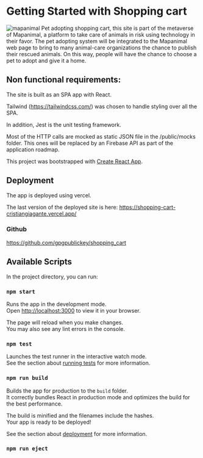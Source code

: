# Getting Started with Shopping cart
![mapanimal](https://user-images.githubusercontent.com/7245667/156694282-3b06fc8d-c137-47c8-8a56-d0459f434820.gif)
Pet adopting shopping cart, this site is part of the metaverse of Mapanimal, a platform to take care of animals in risk using technology in their favor.
The pet adopting system will be integrated to the Mapanimal web page to bring to many animal-care organizations the chance to publish their rescued animals.
On this way, people will have the chance to choose a pet to adopt and give it a home.

## Non functional requirements:

The site is built as an SPA app with React.

Tailwind (https://tailwindcss.com/) was chosen to handle styling over all the SPA.

In addition, Jest is the unit testing framework.

Most of the HTTP calls are mocked as static JSON file in the /public/mocks folder. This ones will be replaced by an Firebase API as part of the application roadmap.

This project was bootstrapped with [Create React App](https://github.com/facebook/create-react-app).

## Deployment
The app is deployed using vercel.

The last version of the deployed site is here: https://shopping-cart-cristiangiagante.vercel.app/

### Github

https://github.com/gpgpublickey/shopping_cart

## Available Scripts

In the project directory, you can run:

### `npm start`

Runs the app in the development mode.\
Open [http://localhost:3000](http://localhost:3000) to view it in your browser.

The page will reload when you make changes.\
You may also see any lint errors in the console.

### `npm test`

Launches the test runner in the interactive watch mode.\
See the section about [running tests](https://facebook.github.io/create-react-app/docs/running-tests) for more information.

### `npm run build`

Builds the app for production to the `build` folder.\
It correctly bundles React in production mode and optimizes the build for the best performance.

The build is minified and the filenames include the hashes.\
Your app is ready to be deployed!

See the section about [deployment](https://facebook.github.io/create-react-app/docs/deployment) for more information.

### `npm run eject`
